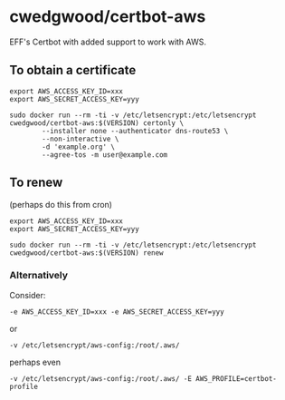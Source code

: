 # cwedgwood/certbot-aws #

EFF's Certbot with added support to work with AWS.


## To obtain a certificate ##

    export AWS_ACCESS_KEY_ID=xxx
    export AWS_SECRET_ACCESS_KEY=yyy

    sudo docker run --rm -ti -v /etc/letsencrypt:/etc/letsencrypt cwedgwood/certbot-aws:$(VERSION) certonly \
            --installer none --authenticator dns-route53 \
            --non-interactive \
            -d 'example.org' \
            --agree-tos -m user@example.com

## To renew ##

(perhaps do this from cron)

    export AWS_ACCESS_KEY_ID=xxx
    export AWS_SECRET_ACCESS_KEY=yyy

    sudo docker run --rm -ti -v /etc/letsencrypt:/etc/letsencrypt cwedgwood/certbot-aws:$(VERSION) renew


### Alternatively ###

Consider:

    -e AWS_ACCESS_KEY_ID=xxx -e AWS_SECRET_ACCESS_KEY=yyy

or

    -v /etc/letsencrypt/aws-config:/root/.aws/

perhaps even

    -v /etc/letsencrypt/aws-config:/root/.aws/ -E AWS_PROFILE=certbot-profile
